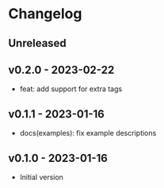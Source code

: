 # Changelog

## Unreleased

## v0.2.0 - 2023-02-22

- feat: add support for extra tags

## v0.1.1 - 2023-01-16

- docs(examples): fix example descriptions

## v0.1.0 - 2023-01-16

- Initial version

